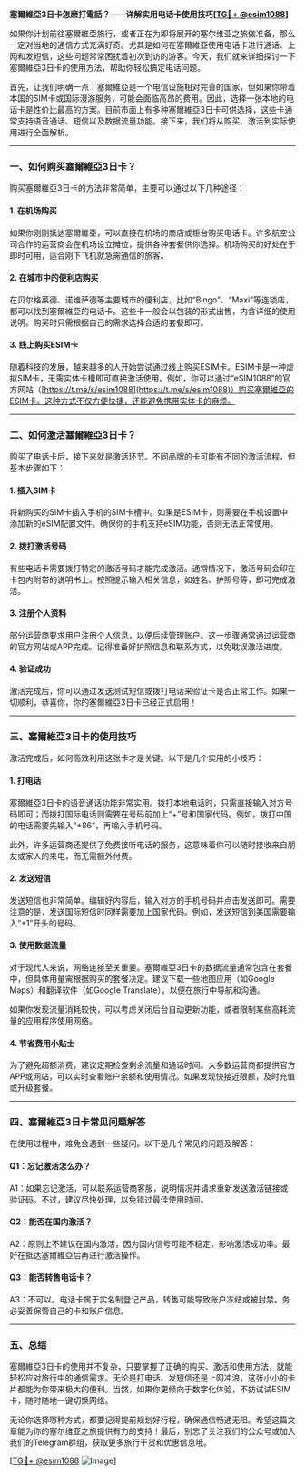 **塞爾維亞3日卡怎麽打電話？——详解实用电话卡使用技巧[[TG💪+ @esim1088](https://t.me/s/esim1088)]**

如果你计划前往塞爾維亞旅行，或者正在为即将展开的塞尔维亚之旅做准备，那么一定对当地的通信方式充满好奇。尤其是如何在塞爾維亞使用电话卡进行通话、上网和发短信，这些问题常常困扰着初次到访的游客。今天，我们就来详细探讨一下塞爾維亞3日卡的使用方法，帮助你轻松搞定电话问题。

首先，让我们明确一点：塞爾維亞是一个电信设施相对完善的国家，但如果你带着本国的SIM卡或国际漫游服务，可能会面临高昂的费用。因此，选择一张本地的电话卡是性价比最高的方案。目前市面上有多种塞爾維亞3日卡可供选择，这些卡通常支持语音通话、短信以及数据流量功能。接下来，我们将从购买、激活到实际使用进行全面解析。

---

### **一、如何购买塞爾維亞3日卡？**

购买塞爾維亞3日卡的方法非常简单，主要可以通过以下几种途径：

#### **1. 在机场购买**
如果你刚刚抵达塞爾維亞，可以直接在机场的商店或柜台购买电话卡。许多航空公司合作的运营商会在机场设立摊位，提供各种套餐供你选择。机场购买的好处在于即时可用，适合刚下飞机就急需通信的旅客。

#### **2. 在城市中的便利店购买**
在贝尔格莱德、诺维萨德等主要城市的便利店，比如“Bingo”、“Maxi”等连锁店，都可以找到塞爾維亞的电话卡。这些卡一般会以包装的形式出售，内含详细的使用说明。购买时只需根据自己的需求选择合适的套餐即可。

#### **3. 线上购买ESIM卡**
随着科技的发展，越来越多的人开始尝试通过线上购买ESIM卡。ESIM卡是一种虚拟SIM卡，无需实体卡槽即可直接激活使用。例如，你可以通过“eSIM1088”的官方网站（[https://t.me/s/esim1088](https://t.me/s/esim1088)）购买塞爾維亞的ESIM卡。这种方式不仅方便快捷，还能避免携带实体卡的麻烦。

---

### **二、如何激活塞爾維亞3日卡？**

购买了电话卡后，接下来就是激活环节。不同品牌的卡可能有不同的激活流程，但基本步骤如下：

#### **1. 插入SIM卡**
将新购买的SIM卡插入手机的SIM卡槽中。如果是ESIM卡，则需要在手机设置中添加新的eSIM配置文件。确保你的手机支持eSIM功能，否则无法正常使用。

#### **2. 拨打激活号码**
有些电话卡需要拨打特定的激活号码才能完成激活。通常情况下，激活号码会印在卡包内附带的说明书上。按照提示输入相关信息，如姓名、护照号等，即可完成激活。

#### **3. 注册个人资料**
部分运营商要求用户注册个人信息，以便后续管理账户。这一步骤通常通过运营商的官方网站或APP完成。记得准备好护照信息和联系方式，以免耽误激活进度。

#### **4. 验证成功**
激活完成后，你可以通过发送测试短信或拨打电话来验证卡是否正常工作。如果一切顺利，恭喜你，你的塞爾維亞3日卡已经正式启用！

---

### **三、塞爾維亞3日卡的使用技巧**

激活完成后，如何高效利用这张卡才是关键。以下是几个实用的小技巧：

#### **1. 打电话**
塞爾維亞3日卡的语音通话功能非常实用。拨打本地电话时，只需直接输入对方号码即可；而拨打国际电话则需要在号码前加上“+”号和国家代码。例如，拨打中国的电话需要先输入“+86”，再输入手机号码。

此外，许多运营商还提供了免费接听电话的服务，这意味着你可以随时接收来自朋友或家人的来电，而无需额外付费。

#### **2. 发送短信**
发送短信也非常简单。编辑好内容后，输入对方的手机号码并点击发送即可。需要注意的是，发送国际短信时同样需要加上国家代码。例如，发送短信到美国需要输入“+1”开头的号码。

#### **3. 使用数据流量**
对于现代人来说，网络连接至关重要。塞爾維亞3日卡的数据流量通常包含在套餐中，但具体用量需根据购买的套餐决定。建议下载一些地图应用（如Google Maps）和翻译软件（如Google Translate），以便在旅行中导航和沟通。

如果你发现流量消耗较快，可以考虑关闭后台自动更新功能，或者限制某些高耗流量的应用程序使用网络。

#### **4. 节省费用小贴士**
为了避免超额消费，建议定期检查剩余流量和通话时间。大多数运营商都提供官方APP或网站，可以实时查看账户余额和使用情况。如果发现快接近限额，及时充值或升级套餐。

---

### **四、塞爾維亞3日卡常见问题解答**

在使用过程中，难免会遇到一些疑问。以下是几个常见的问题及解答：

#### **Q1：忘记激活怎么办？**
A1：如果忘记激活，可以联系运营商客服，说明情况并请求重新发送激活链接或验证码。不过，建议尽快处理，以免错过最佳使用时间。

#### **Q2：能否在国内激活？**
A2：原则上不建议在国内激活，因为国内信号可能不稳定，影响激活成功率。最好在抵达塞爾維亞后再进行激活操作。

#### **Q3：能否转售电话卡？**
A3：不可以。电话卡属于实名制登记产品，转售可能导致账户冻结或被封禁。务必妥善保管自己的卡和账户信息。

---

### **五、总结**

塞爾維亞3日卡的使用并不复杂，只要掌握了正确的购买、激活和使用方法，就能轻松应对旅行中的通信需求。无论是打电话、发短信还是上网冲浪，这张小小的卡片都能为你带来极大的便利。当然，如果你更倾向于数字化体验，不妨试试ESIM卡，随时随地一键切换网络。

无论你选择哪种方式，都要记得提前规划好行程，确保通信畅通无阻。希望这篇文章能为你的塞尔维亚之旅提供有力的支持！最后，别忘了关注我们的公众号或加入我们的Telegram群组，获取更多旅行干货和优惠信息哦。

[[TG💪+ @esim1088](https://t.me/s/esim1088) ![Image](https://i.postimg.cc/4NQfJmqS/Snipaste-2025-05-13-00-14-12.png)]